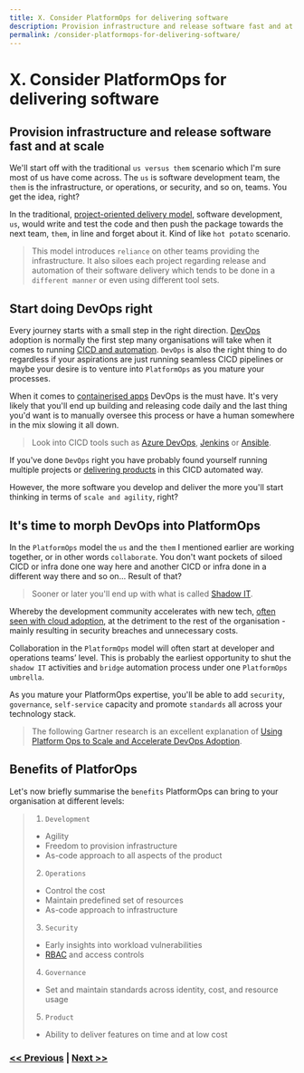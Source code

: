 ```yaml
---
title: X. Consider PlatformOps for delivering software
description: Provision infrastructure and release software fast and at scale
permalink: /consider-platformops-for-delivering-software/
---
```


# X. Consider PlatformOps for delivering software

## Provision infrastructure and release software fast and at scale

We'll start off with the traditional `us versus them` scenario which I'm sure most of us have come across. The `us` is software development team, the `them` is the infrastructure, or operations, or security, and so on, teams. You get the idea, right?

In the traditional, [project-oriented delivery model](https://en.wikipedia.org/wiki/Project_delivery_method), software development, `us`, would write and test the code and then push the package towards the next team, `them`, in line and forget about it. Kind of like `hot potato` scenario.

> This model introduces `reliance` on other teams providing the infrastructure. It also siloes each project regarding release and automation of their software delivery which tends to be done in a `different manner` or even using different tool sets.

## Start doing DevOps right

Every journey starts with a small step in the right direction. [DevOps](https://en.wikipedia.org/wiki/DevOps) adoption is normally the first step many organisations will take when it comes to running [CICD and automation](/start-early-with-cicd-and-automation). `DevOps` is also the right thing to do regardless if your aspirations are just running seamless CICD pipelines or maybe your desire is to venture into `PlatformOps` as you mature your processes.

When it comes to [containerised apps](/start-thinking-containers) DevOps is the must have. It's very likely that you'll end up building and releasing code daily and the last thing you'd want is to manually oversee this process or have a human somewhere in the mix slowing it all down.

> Look into CICD tools such as [Azure DevOps](https://azure.microsoft.com/en-gb/services/devops/), [Jenkins](https://www.jenkins.io/) or [Ansible](https://www.ansible.com/).

If you've done `DevOps` right you have probably found yourself running multiple projects or [delivering products](/embrace-product-oriented-delivery-model) in this CICD automated way.

However, the more software you develop and deliver the more you'll start thinking in terms of `scale and agility`, right? 

## It's time to morph DevOps into PlatformOps

In the `PlatformOps` model the `us` and the `them` I mentioned earlier are working together, or in other words `collaborate`. You don't want pockets of siloed CICD or infra done one way here and another CICD or infra done in a different way there and so on... Result of that?

> Sooner or later you'll end up with what is called [Shadow IT](https://en.wikipedia.org/wiki/Shadow_IT).

Whereby the development community accelerates with new tech, [often seen with cloud adoption](/cloud-first-strategy-is-the-theme-of-the-day), at the detriment to the rest of the organisation - mainly resulting in security breaches and unnecessary costs.

Collaboration in the `PlatformOps` model will often start at developer and operations teams’ level. This is probably the earliest opportunity to shut the `shadow IT` activities and `bridge` automation process under one `PlatformOps umbrella`.

As you mature your PlatformOps expertise, you'll be able to add `security`, `governance`, `self-service` capacity and promote `standards` all across your technology stack.

> The following Gartner research is an excellent explanation of [Using Platform Ops to Scale and Accelerate DevOps Adoption](https://www.gartner.com/document/3988253?ref=solrAll&refval=271967599).

## Benefits of PlatforOps

Let's now briefly summarise the `benefits` PlatformOps can bring to your organisation at different levels:

> 1. `Development`
>   - Agility
>   - Freedom to provision infrastructure
>   - As-code approach to all aspects of the product
> 2. `Operations`
>   - Control the cost
>   - Maintain predefined set of resources
>   - As-code approach to infrastructure
> 3. `Security`
>   - Early insights into workload vulnerabilities
>   - [RBAC](https://en.wikipedia.org/wiki/Role-based_access_control) and access controls
> 4. `Governance`
>   - Set and maintain standards across identity, cost, and resource usage
> 5. `Product`
>   - Ability to deliver features on time and at low cost

### [<< Previous](/api-lifecycle-management-is-the-future) | [Next >>](/embrace-product-oriented-delivery-model)